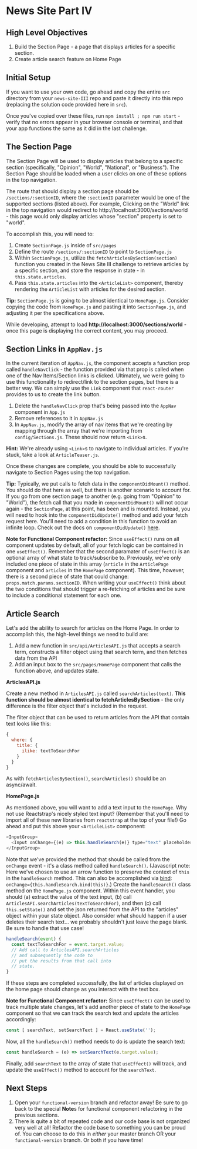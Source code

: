 # News Site Part IV

## High Level Objectives
1. Build the Section Page - a page that displays articles for a specific section.
2. Create article search feature on Home Page

## Initial Setup
If you want to use your own code, go ahead and copy the entire `src` directory from your `news-site-III` repo and paste it directly into this repo (replacing the solution code provided here in `src`).

Once you've copied over these files, run `npm install ; npm run start` - verify that no errors appear in your browser console or terminal, and that your app functions the same as it did in the last challenge.

## The Section Page
The Section Page will be used to display articles that belong to a specific section (specifically, "Opinion", "World", "National",  or "Business").  The Section Page should be loaded when a user clicks on one of these options in the top navigation.

The route that should display a section page should be `/sections/:sectionID`, where the `:sectionID` parameter would be one of the supported sections (listed above).  For example, Clicking on the "World" link in the top navigation would redirect to http://localhost:3000/sections/world - this page would only display articles whose "section" property is set to "world".

To accomplish this, you will need to:

1. Create `SectionPage.js` inside of `src/pages`
2. Define the route `/sections/:sectionID` to point to `SectionPage.js`
3. Within `SectionPage.js`, utilize the `fetchArticlesBySection(section)` function you created in the News Site III challenge to retrieve articles by a specific section, and store the response in state - in `this.state.articles`.
4. Pass `this.state.articles` into the `<ArticleList>` component, thereby rendering the `ArticleList` with articles for the desired section.

**Tip:** `SectionPage.js` is going to be almost identical to `HomePage.js`.  Consider copying the code from `HomePage.js` and pasting it into `SectionPage.js`, and adjusting it per the specifications above.

While developing, attempt to load **http://localhost:3000/sections/world** - once this page is displaying the correct content, you may proceed.

## Section Links in `AppNav.js`
In the current iteration of `AppNav.js`, the component accepts a function prop called `handleNavClick` - the function provided via that prop is called when one of the Nav Items/Section links is clicked.  Ultimately, we were going to use this functionality to redirect/link to the section pages, but there is a better way.  We can simply use the `Link` component that `react-router` provides to us to create the link button.

 1. Delete the `handleNavClick` prop that's being passed into the `AppNav` component in `App.js`
 2. Remove references to it in `AppNav.js`
 3. In `AppNav.js`, modify the array of nav items that we're creating by mapping through the array that we're importing from `config/Sections.js`. These should now return `<Link>`s.

**Hint:** We're already using `<Link>`s to navigate to individual articles. If you're stuck, take a look at `ArticleTeaser.js`.

Once these changes are complete, you should be able to successfully navigate to Section Pages using the top navigation.

**Tip:** Typically, we put calls to fetch data in the `componentDidMount()` method.  You should do that here as well, but there is another scenario to account for.  If you go from one section page to another (e.g. going from "Opinion" to "World"), the fetch call that you made in `componentDidMount()` will not occur again - the `SectionPage`, at this point, has been and is mounted.  Instead, you will need to hook into the `componentDidUpdate()` method and add your fetch request here. You'll need to add a condition in this function to avoid an infinite loop. Check out the docs on `componentDidUpdate()` [here](https://reactjs.org/docs/react-component.html#componentdidupdate).

**Note for Functional Component refactor:** Since `useEffect()` runs on all component updates by default, all of your fetch logic can be contained in one `useEffect()`. Remember that the second paramater of `useEffect()` is an optional array of what state to track/subscribe to. Previously, we've only included one piece of state in this array (`article` in the `ArticlePage` component and `articles` in the `HomePage` component). This time, however, there is a second piece of state that could change: `props.match.params.sectionID`. When writing your `useEffect()` think about the two conditions that should trigger a re-fetching of articles and be sure to include a conditional statement for each one.

## Article Search

Let's add the ability to search for articles on the Home Page.  In order to accomplish this, the high-level things we need to build are:

1. Add a new function in `src/api/ArticlesAPI.js` that accepts a search term, constructs a filter object using that search term, and then fetches data from the API
2. Add an input box to the `src/pages/HomePage` component that calls the function above, and updates state.

**ArticlesAPI.js**

Create a new method in `ArticlesAPI.js` called `searchArticles(text)`.  **This function should be almost identical to fetchArticlesBySection** - the only difference is the filter object that's included in the request.

The filter object that can be used to return articles from the API that contain text looks like this:

```javascript
{
  where: {
    title: {
      ilike: textToSearchFor
    }
  }
}
```

As with `fetchArticlesBySection()`, `searchArticles()` should be an async/await.

**HomePage.js**

As mentioned above, you will want to add a text input to the `HomePage`.  Why not use Reactstrap's nicely styled text input? (Remember that you'll need to import all of these new libraries from `reactstrap` at the top of your file!) Go ahead and put this above your `<ArticleList>` component:

```javascript
<InputGroup>
  <Input onChange={(e) => this.handleSearch(e)} type="text" placeholder="Search" />
</InputGroup>
```

Note that we've provided the method that should be called from the `onChange` event - it's a class method called `handleSearch()`. (Javascript note: Here we've chosen to  use an arrow function to preserve the context of `this` in the `handleSearch` method. This can also be accomplished via [bind](https://developer.mozilla.org/en-US/docs/Web/JavaScript/Reference/Global_objects/Function/bind): `onChange={this.handleSearch.bind(this)}`.)
Create the `handleSearch()` class method on the `HomePage.js` component.  Within this event handler, you should (a) extract the value of the text input, (b) call `ArticlesAPI.searchArticles(textToSearchFor)`, and then (c) call `this.setState()` and set the json returned from the API to the "articles" object within your state object. Also consider what should happen if a user deletes their search text... we probably shouldn't just leave the page blank. Be sure to handle that use case!

```javascript
handleSearch(event) {
  const textToSearchFor = event.target.value;
  // Add call to ArticlesAPI.searchArticles
  // and subsequently the code to
  // put the results from that call into
  // state.
}
```

If these steps are completed successfully, the list of articles displayed on the home page should change as you interact with the text box.

**Note for Functional Component refactor:** Since `useEffect()` can be used to track multiple state changes, let's add another piece of state to the `HomePage` component so that we can track the search text and update the articles accordingly:
```javascript
const [ searchText, setSearchText ] = React.useState('');
```
Now, all the `handleSearch()` method needs to do is update the search text:
```javascript
const handleSearch = (e) => setSearchText(e.target.value);
```
Finally, add `searchText` to the array of state that `useEffect()` will track, and update the `useEffect()` method to account for the `searchText`.

## Next Steps
1. Open your `functional-version` branch and refactor away! Be sure to go back to the special **Note**s for functional component refactoring in the previous sections.
2. There is quite a bit of repeated code and our code base is not organized very well at all! Refactor the code base to something you can be proud of. You can choose to do this in _either_ your master branch OR your `functional-version` branch. Or both if you have time!
